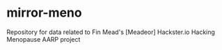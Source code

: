 # mirror-meno
Repository for data related to Fin Mead's [Meadeor] Hackster.io Hacking Menopause AARP project
